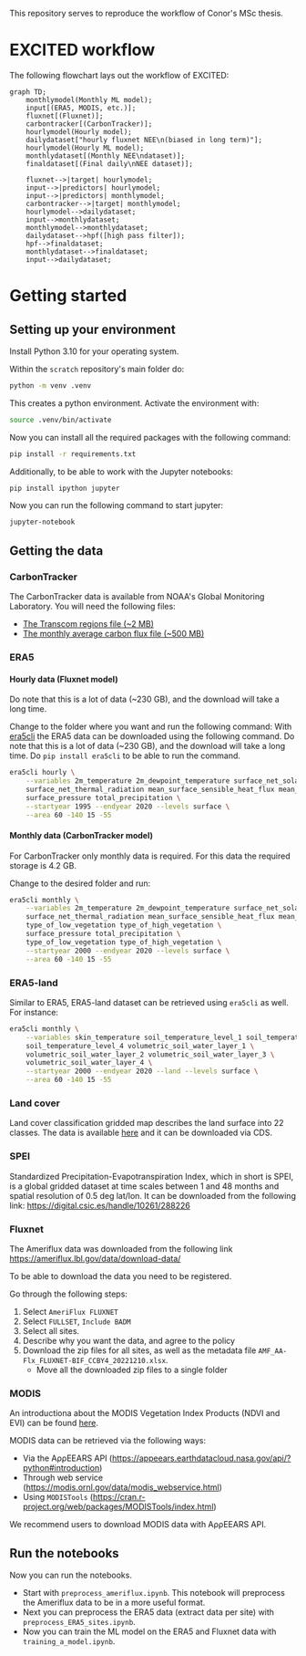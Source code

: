 This repository serves to reproduce the workflow of Conor's MSc thesis.

# EXCITED workflow

The following flowchart lays out the workflow of EXCITED:

```mermaid
graph TD;
    monthlymodel(Monthly ML model);
    input[(ERA5, MODIS, etc.)];
    fluxnet[(Fluxnet)];
    carbontracker[(CarbonTracker)];
    hourlymodel(Hourly model);
    dailydataset["hourly fluxnet NEE\n(biased in long term)"];
    hourlymodel(Hourly ML model);
    monthlydataset[(Monthly NEE\ndataset)];
    finaldataset[(Final daily\nNEE dataset)];

    fluxnet-->|target| hourlymodel;
    input-->|predictors| hourlymodel;
    input-->|predictors| monthlymodel;
    carbontracker-->|target| monthlymodel;
    hourlymodel-->dailydataset;
    input-->monthlydataset;
    monthlymodel-->monthlydataset;
    dailydataset-->hpf([high pass filter]);
    hpf-->finaldataset;
    monthlydataset-->finaldataset;
    input-->dailydataset;
```

# Getting started

## Setting up your environment

Install Python 3.10 for your operating system.

Within the `scratch` repository's main folder do:

```bash
python -m venv .venv
```

This creates a python environment. Activate the environment with:

```bash
source .venv/bin/activate
```

Now you can install all the required packages with the following command:

```bash
pip install -r requirements.txt
```

Additionally, to be able to work with the Jupyter notebooks:
```bash
pip install ipython jupyter
```

Now you can run the following command to start jupyter:
```bash
jupyter-notebook
```

## Getting the data

### CarbonTracker
The CarbonTracker data is available from NOAA's Global Monitoring Laboratory. You will need the following files:

- [The Transcom regions file (~2 MB)](https://gml.noaa.gov/aftp//products/carbontracker/co2/regions.nc)
- [The monthly average carbon flux file (~500 MB)](https://gml.noaa.gov/aftp//products/carbontracker/co2/CT2022/fluxes/monthly/CT2022.flux1x1-monthly.nc)

### ERA5
#### Hourly data (Fluxnet model)
Do note that this is a lot of data (~230 GB), and the download will take a long time. 

Change to the folder where you want and run the following command:
With [era5cli](https://github.com/eWaterCycle/era5cli) the ERA5 data can be downloaded using the following command. Do note that this is a lot of data (~230 GB), and the download will take a long time. Do `pip install era5cli` to be able to run the command.

```bash
era5cli hourly \
    --variables 2m_temperature 2m_dewpoint_temperature surface_net_solar_radiation \
    surface_net_thermal_radiation mean_surface_sensible_heat_flux mean_surface_latent_heat_flux \
    surface_pressure total_precipitation \
    --startyear 1995 --endyear 2020 --levels surface \
    --area 60 -140 15 -55
```

#### Monthly data (CarbonTracker model)
For CarbonTracker only monthly data is required. For this data the required storage is 4.2 GB.

Change to the desired folder and run:
```bash
era5cli monthly \
    --variables 2m_temperature 2m_dewpoint_temperature surface_net_solar_radiation \
    surface_net_thermal_radiation mean_surface_sensible_heat_flux mean_surface_latent_heat_flux \
    type_of_low_vegetation type_of_high_vegetation \
    surface_pressure total_precipitation \
    type_of_low_vegetation type_of_high_vegetation \
    --startyear 2000 --endyear 2020 --levels surface \
    --area 60 -140 15 -55
```

### ERA5-land
Similar to ERA5, ERA5-land dataset can be retrieved using `era5cli` as well. For instance:
```bash
era5cli monthly \
    --variables skin_temperature soil_temperature_level_1 soil_temperature_level_2 soil_temperature_level_3 \
    soil_temperature_level_4 volumetric_soil_water_layer_1 \
    volumetric_soil_water_layer_2 volumetric_soil_water_layer_3 \
    volumetric_soil_water_layer_4 \
    --startyear 2000 --endyear 2020 --land --levels surface \
    --area 60 -140 15 -55
```

### Land cover
Land cover classification gridded map describes the land surface into 22 classes. The data is available [here](https://cds.climate.copernicus.eu/cdsapp#!/dataset/satellite-land-cover?tab=overview) and it can be downloaded via CDS.

### SPEI

Standardized Precipitation-Evapotranspiration Index, which in short is SPEI, is a global gridded dataset at time scales between 1 and 48 months and spatial resolution of 0.5 deg lat/lon. It can be downloaded from the following link:
https://digital.csic.es/handle/10261/288226

### Fluxnet

The Ameriflux data was downloaded from the following link https://ameriflux.lbl.gov/data/download-data/

To be able to download the data you need to be registered.

Go through the following steps:

1. Select `AmeriFlux FLUXNET`
2. Select `FULLSET`, `Include BADM`
3. Select all sites.
4. Describe why you want the data, and agree to the policy
5. Download the zip files for all sites, as well as the metadata file `AMF_AA-Flx_FLUXNET-BIF_CCBY4_20221210.xlsx`.
   - Move all the downloaded zip files to a single folder

### MODIS
An introductiona about the MODIS Vegetation Index Products (NDVI and EVI) can be found [here](https://modis.gsfc.nasa.gov/data/dataprod/mod13.php).

MODIS data can be retrieved via the following ways:
- Via the AρρEEARS API (https://appeears.earthdatacloud.nasa.gov/api/?python#introduction)
- Through web service (https://modis.ornl.gov/data/modis_webservice.html)
- Using `MODISTools` (https://cran.r-project.org/web/packages/MODISTools/index.html)

We recommend users to download MODIS data with AρρEEARS API.

## Run the notebooks
Now you can run the notebooks.

- Start with `preprocess_ameriflux.ipynb`. This notebook will preprocess the Ameriflux data to be in a more useful format.
- Next you can preprocess the ERA5 data (extract data per site) with `preprocess_ERA5_sites.ipynb`.
- Now you can train the ML model on the ERA5 and Fluxnet data with `training_a_model.ipynb`.
